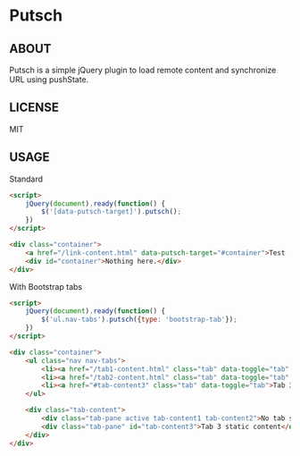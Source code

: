 Putsch
======

ABOUT
-----
Putsch is a simple jQuery plugin to load remote content and synchronize URL using pushState.

LICENSE
-------
MIT

USAGE
-----

Standard

```html
<script>
    jQuery(document).ready(function() {
        $('[data-putsch-target]').putsch();
    })
</script>

<div class="container">
    <a href="/link-content.html" data-putsch-target="#container">Test !</a>
    <div id="container">Nothing here.</div>
</div>
```

With Bootstrap tabs

```html
<script>
    jQuery(document).ready(function() {
        $('ul.nav-tabs').putsch({type: 'bootstrap-tab'});
    })
</script>

<div class="container">
    <ul class="nav nav-tabs">
        <li><a href="/tab1-content.html" class="tab" data-toggle="tab" data-target=".tab-content1">Tab 1</a></li>
        <li><a href="/tab2-content.html" class="tab" data-toggle="tab" data-target=".tab-content2">Tab 2</a></li>
        <li><a href="#tab-content3" class="tab" data-toggle="tab">Tab 3</a></li>
    </ul>

    <div class="tab-content">
        <div class="tab-pane active tab-content1 tab-content2">No tab selected</div>
        <div class="tab-pane" id="tab-content3">Tab 3 static content</div>
    </div>
</div>
```